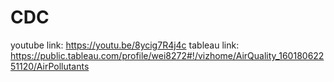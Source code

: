 # CDC
youtube link: https://youtu.be/8ycig7R4j4c
tableau link: https://public.tableau.com/profile/wei8272#!/vizhome/AirQuality_16018062251120/AirPollutants
